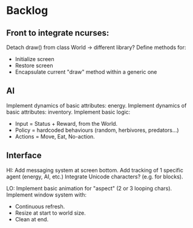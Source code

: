 # Backlog

## Front to integrate ncurses:

Detach draw() from class World -> different library?
Define methods for:

* Initialize screen
* Restore screen
* Encapsulate current "draw" method within a generic one

## AI

Implement dynamics of basic attributes: energy.
Implement dynamics of basic attributes: inventory.
Implement basic logic:

* Input = Status + Reward, from the World.
* Policy = hardcoded behaviours (random, herbivores, predators...)
* Actions = Move, Eat, No-action.

## Interface

HI:
Add messaging system at screen bottom.
Add tracking of 1 specific agent (energy, AI, etc.)
Integrate Unicode characters? (e.g. for blocks).

LO:
Implement basic animation for "aspect" (2 or 3 looping chars).
Implement window system with:

* Continuous refresh.
* Resize at start to world size.
* Clean at end.
